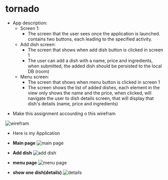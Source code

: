 # tornado

* App description:
    * Screen 1:
        - The screen that the user sees once the application is launched. contains two buttons, each leading to the specified activity.
    * Add dish screen:
        - The screen that shows when add dish button is clicked in screen 1
        - The user can add a dish with a name, price and ingredients, when submitted, the added dish should be persisted to the local DB (room)
    * Menu screen:
        - The screen that shows when menu button is clicked in screen 1
        - The screen shows the list of added dishes, each element in the view only shows the name and the price, when clicked, will navigate the user to dish details screen, that will display that dish's details (name, price and ingredients)


- Make this assignment accourding o this wirefram

![wirefram](wirefram.png)

- Here is my Application

- **Main page**
![main page](screenshots/mainPage.jpg)

- **Add dish**
![add dish](screenshots/addDish.jpg)

- **menu page**
![menu page](screenshots/menu.jpg)

- **show one dish(details)**
![details](screenshots/details.jpg)